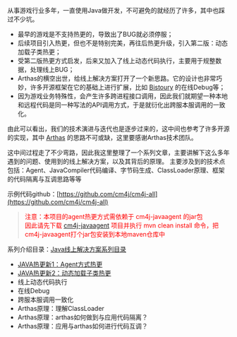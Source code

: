 从事游戏行业多年，一直使用Java做开发，不可避免的就经历了许多，其中也踩过不少坑。

- 最早的游戏是不支持热更的，导致出了BUG就必须停服；
- 后续项目引入热更，但也不是特别完美，再往后热更升级，引入第二版：动态加载子类热更；
- 受第二版热更方式启发，后来又加入了线上动态代码执行，主要用于规整数据，处理线上BUG；
- Arthas的横空出世，给线上解决方案打开了一个新思路。它的设计也非常巧妙，许多开源框架在它的基础上进行扩展，比如 [Bistoury](https://github.com/qunarcorp/bistoury) 的在线Debug等；
- 因为游戏业务特殊性，会产生许多跨进程接口调用，因此我们就期望一种本地和远程代码是同一种写法的API调用方式，于是就衍化出跨服本服调用的一致化。

由此可以看出，我们的技术演进与迭代也是逐步过来的，这中间也参考了许多开源的实现，其中 [Arthas](https://github.com/alibaba/arthas) 的思路不可或缺，这里要感谢Arthas技术团队。

这中间过程走了不少弯路，因此我这里整理了一个系列文章，主要讲解下这么多年遇到的问题、使用到的线上解决方案，以及其背后的原理。
主要涉及到的技术点包括：Agent、JavaCompiler代码编译、字节码生成、ClassLoader原理、框架的代码隔离与互调思路等等

示例代码github：[https://github.com/cm4j/cm4j-all](https://github.com/cm4j/cm4j-all)

> <font color=red>注意：本项目的agent热更方式需依赖于 cm4j-javaagent 的jar包<br />
因此请先下载 [cm4j-javaagent](https://github.com/cm4j/cm4j-javaagent) 项目并执行 mvn clean install 命令，把cm4j-javaagent打个jar包安装到本地maven仓库中</font>

系列介绍目录：[Java线上解决方案系列目录](http://yeas.fun/archives/solution-contents)

- [JAVA热更新1：Agent方式热更](//yeas.fun/archives/hotswap-agent)
- [JAVA热更新2：动态加载子类热更](//yeas.fun/archives/java-hotswap-compile)
- 线上动态代码执行
- 在线Debug
- 跨服本服调用一致化
- Arthas原理：理解ClassLoader
- Arthas原理：arthas如何做到与应用代码隔离？
- Arthas原理：应用与arthas如何进行代码互调？

